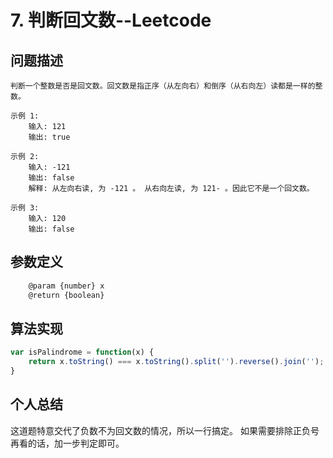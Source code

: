 # 7. 判断回文数--Leetcode
>
## 问题描述
>
    判断一个整数是否是回文数。回文数是指正序（从左向右）和倒序（从右向左）读都是一样的整数。
>
    示例 1:
        输入: 121
        输出: true
>
>
    示例 2:
        输入: -121
        输出: false
        解释: 从左向右读, 为 -121 。 从右向左读, 为 121- 。因此它不是一个回文数。
>
>
    示例 3:
        输入: 120
        输出: false
>
## 参数定义
>
```javascript
    @param {number} x
    @return {boolean}
```
>
## 算法实现
>
```javascript
var isPalindrome = function(x) {
    return x.toString() === x.toString().split('').reverse().join('');
}
```
>
## 个人总结
>
这道题特意交代了负数不为回文数的情况，所以一行搞定。
如果需要排除正负号再看的话，加一步判定即可。
>